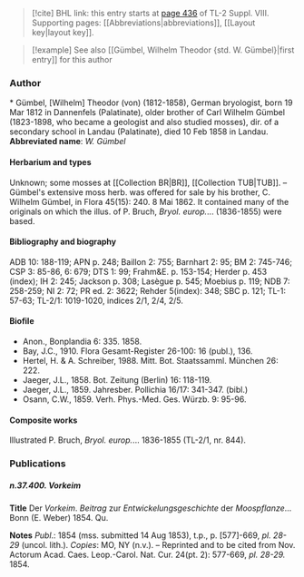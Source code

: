 > [!cite] BHL link: this entry starts at [page 436](https://www.biodiversitylibrary.org/page/33258914) of TL-2 Suppl. VIII.
> Supporting pages: [[Abbreviations|abbreviations]], [[Layout key|layout key]].

> [!example] See also [[Gümbel, Wilhelm Theodor {std. W. Gümbel}|first entry]] for this author

### Author

\* Gümbel, \[Wilhelm\] Theodor (von) (1812-1858), German bryologist, born 19 Mar 1812 in Dannenfels (Palatinate), older brother of Carl Wilhelm Gümbel (1823-1898, who became a geologist and also studied mosses), dir. of a secondary school in Landau (Palatinate), died 10 Feb 1858 in Landau. 
**Abbreviated name**: *W. Gümbel*

#### Herbarium and types

Unknown; some mosses at [[Collection BR|BR]], [[Collection TUB|TUB]]. – Gümbel's extensive moss herb. was offered for sale by his brother, C. Wilhelm Gümbel, in Flora 45(15): 240. 8 Mai 1862. It contained many of the originals on which the illus. of P. Bruch, *Bryol. europ.*... (1836-1855) were based.

#### Bibliography and biography

ADB 10: 188-119; APN p. 248; Baillon 2: 755; Barnhart 2: 95; BM 2: 745-746; CSP 3: 85-86, 6: 679; DTS 1: 99; Frahm&E. p. 153-154; Herder p. 453 (index); IH 2: 245; Jackson p. 308; Lasègue p. 545; Moebius p. 119; NDB 7: 258-259; NI 2: 72; PR ed. 2: 3622; Rehder 5(index): 348; SBC p. 121; TL-1: 57-63; TL-2/1: 1019-1020, indices 2/1, 2/4, 2/5.

#### Biofile

- Anon., Bonplandia 6: 335. 1858.
- Bay, J.C., 1910. Flora Gesamt-Register 26-100: 16 (publ.), 136.
- Hertel, H. & A. Schreiber, 1988. Mitt. Bot. Staatssamml. München 26: 222.
- Jaeger, J.L., 1858. Bot. Zeitung (Berlin) 16: 118-119.
- Jaeger, J.L., 1859. Jahresber. Pollichia 16/17: 341-347. (bibl.)
- Osann, C.W., 1859. Verh. Phys.-Med. Ges. Würzb. 9: 95-96.

#### Composite works

Illustrated P. Bruch, *Bryol. europ.*... 1836-1855 (TL-2/1, nr. 844).

### Publications

##### n.37.400. Vorkeim

**Title**
Der *Vorkeim*. *Beitrag* zur *Entwickelungsgeschichte* der *Moospflanze*... Bonn (E. Weber) 1854. Qu.

**Notes**
*Publ*.: 1854 (mss. submitted 14 Aug 1853), t.p., p. \[577\]-669, *pl. 28-29* (uncol. lith.). *Copies*: MO, NY (n.v.). – Reprinted and to be cited from Nov. Actorum Acad. Caes. Leop.-Carol. Nat. Cur. 24(pt. 2): 577-669, *pl. 28-29.* 1854.

